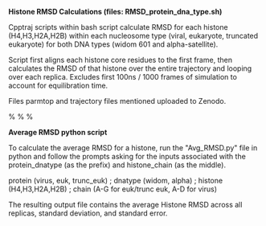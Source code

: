 **Histone RMSD Calculations (files: RMSD_protein_dna_type.sh)**

Cpptraj scripts within bash script calculate RMSD for each histone (H4,H3,H2A,H2B) within each nucleosome type (viral, eukaryote, truncated eukaryote) for both DNA types (widom 601 and alpha-satellite). 

Script first aligns each histone core residues to the first frame, then calculates the RMSD of that histone over the entire trajectory and looping over each replica.
Excludes first 100ns / 1000 frames of simulation to account for equilibration time. 

Files parmtop and trajectory files mentioned uploaded to Zenodo.

%
%
%

**Average RMSD python script**

To calculate the average RMSD for a histone, run the "Avg_RMSD.py" file in python and follow the prompts asking for the inputs associated with the protein_dnatype (as the prefix) and histone_chain (as the middle).

protein (virus, euk, trunc_euk)  ;  dnatype (widom, alpha)  ;   histone (H4,H3,H2A,H2B)  ;  chain (A-G for euk/trunc euk, A-D for virus)

The resulting output file contains the average Histone RMSD across all replicas, standard deviation, and standard error. 
